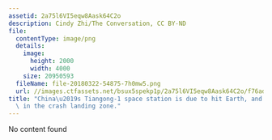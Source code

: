 ```yaml
---
assetid: 2a75l6VI5eqw8Aask64C2o
description: Cindy Zhi/The Conversation, CC BY-ND
file:
  contentType: image/png
  details:
    image:
      height: 2000
      width: 4000
    size: 20950593
  fileName: file-20180322-54875-7h0mw5.png
  url: //images.ctfassets.net/bsux5spekp1p/2a75l6VI5eqw8Aask64C2o/f76adaa3ca296b288b0ab55d7046585d/file-20180322-54875-7h0mw5.png
title: "China\u2019s Tiangong-1 space station is due to hit Earth, and Australia is\
  \ in the crash landing zone."
---
```

No content found